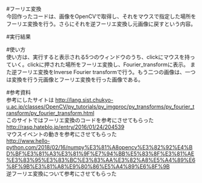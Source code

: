 #フーリエ変換  
今回作ったコードは、画像をOpenCVで取得し、それをマウスで指定した場所をフーリエ変換を行う。さらにそれを逆フーリエ変換し元画像に戻すという内容。

#実行結果

#使い方  
使い方は、実行すると表示される5つのウィンドウのうち、clickにマウスを持っていく。clickに押された場所をフーリエ変換し、Fourier_transformに表示。
また逆フーリエ変換をInverse Fourier transformで行う。もう二つの画像は、一つは変換を行う元画像とフーリエ変換を行った画像である。

#参考資料  
参考にしたサイトは
http://lang.sist.chukyo-u.ac.jp/classes/OpenCV/py_tutorials/py_imgproc/py_transforms/py_fourier_transform/py_fourier_transform.html  
このサイトではフーリエ変換のコードを参考にさせてもらった  
http://rasp.hateblo.jp/entry/2016/01/24/204539  
マウスイベントの動きを参考にさせてもらった  
http://www.hello-python.com/2018/02/16/numpy%E3%81%A8opencv%E3%82%92%E4%BD%BF%E3%81%A3%E3%81%9F%E7%94%BB%E5%83%8F%E3%81%AE%E3%83%95%E3%83%BC%E3%83%AA%E3%82%A8%E5%A4%89%E6%8F%9B%E3%81%A8%E9%80%86%E5%A4%89%E6%8F%9B  
逆フーリエ変換について参考にさせてもらった

